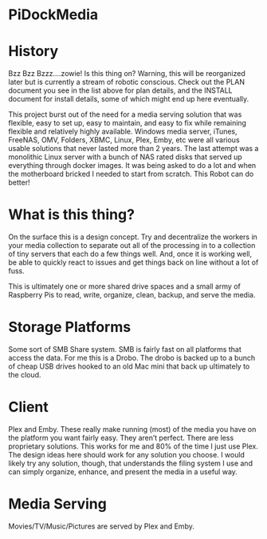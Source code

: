 # PiDockMedia

# History

Bzz Bzz Bzzz....zowie! Is this thing on? Warning, this will be reorganized later but is currently a stream of robotic conscious. Check out the PLAN document you see in the list above for plan details, and the INSTALL document for install details, some of which might end up here eventually.

This project burst out of the need for a media serving solution that was flexible, easy to set up, easy to maintain, and easy to fix while remaining flexible and relatively highly available. Windows media server, iTunes, FreeNAS, OMV, Folders, XBMC, Linux, Plex, Emby, etc were all various usable solutions that never lasted more than 2 years. The last attempt was a monolithic Linux server with a bunch of NAS rated disks that served up everything through docker images. It was being asked to do a lot and when the motherboard bricked I needed to start from scratch. This Robot can do better!

# What is this thing?

On the surface this is a design concept. Try and decentralize the workers in your media collection to separate out all of the processing in to a collection of tiny servers that each do a few things well. And, once it is working well, be able to quickly react to issues and get things back on line without a lot of fuss.

This is ultimately one or more shared drive spaces and a small army of Raspberry Pis to read, write, organize, clean, backup, and serve the media.

# Storage Platforms

Some sort of SMB Share system. SMB is fairly fast on all platforms that access the data. For me this is a Drobo. The drobo is backed up to a bunch of cheap USB drives hooked to an old Mac mini that back up ultimately to the cloud.

# Client

Plex and Emby. These really make running (most) of the media you have on the platform you want fairly easy. They aren’t perfect. There are less proprietary solutions. This works for me and 80% of the time I just use Plex. The design ideas here should work for any solution you choose. I would likely try any solution, though, that understands the filing system I use and can simply organize, enhance, and present the media in a useful way.

# Media Serving

Movies/TV/Music/Pictures are served by Plex and Emby.

